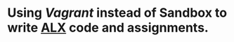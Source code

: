 # Using *Vagrant* instead of **Sandbox** to write [ALX](https://www.alxafrica.com/) code and assignments.
